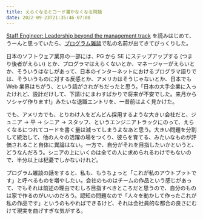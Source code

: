 ```yaml
---
title: えらくなるとコード書かなくなる問題
date: 2022-09-23T21:35:46-07:00
---
```

[Staff Engineer: Leadership beyond the management track](https://staffeng.com/book) を読みはじめて、うーんと思っていたら、[プログラム雑談](https://anchor.fm/karino2/episodes/210-e1o544j)で私の名前が出てきてびっくりした。

日本のソフトウェア業界の一部には、PG から SE にステップアップする (つまり後者がえらい) とか、プログラマはえらくないとか、マネージャーがえらいとか、そういうはなしがあって、日本のインターネットにおけるプログラマ語りでは、そういうものに対する反感とか、アメリカはそうじゃないとか、日本でも Web 業界はちがう、という話がされがちだったと思う。「日本の大手企業に入ったけれど、設計だけして、下請けにまわすばかりで将来が不安でした。来月からソシャゲ作ります!」みたいな退職エントリを、一昔前はよく見かけた。

でも、アメリカでも、とりわけ人をどんどん採用するような大きい会社だと、ジュニア -> 平 -> シニア -> スタッフ、というエンジニアトラックにのって、えらくなるにつれてコードを書く量は減ってしまうよなあと思う。大きい問題を分割して統治して、他の人々の活躍の場をつくり、彼らを育てる、みたいなものが評価されること自体に異論はない。一方で、自分がそれを目指したいかというと、どうなんだろう。シニアの上にいくのは全ての人に求められるわけでもないので、半分以上は杞憂でしかないけれど。

プログラム雑談の話をすると、私も、もうちょっと「これが私のアウトプットです」と呼べるものを増やしたい。会社のものはチームの作品という感じがあって、でもそれは前述の理由でむしろ目指すべきところだと思うので、自分のものは家で作るのがいいのだろう。認知の問題なので「人々を動かして作ったこれが私の作品です」というのもやればできるけど、それは会社員的な都合の良さにむけて現実を曲げすぎな気がする。
